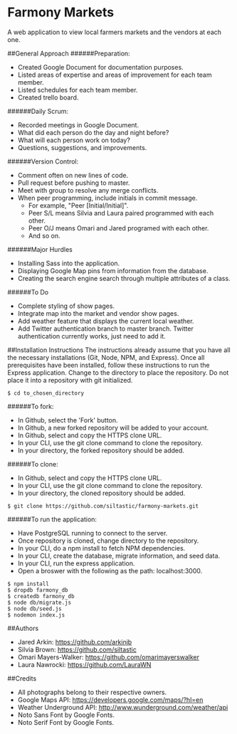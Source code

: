 # Farmony Markets
A web application to view local farmers markets and the vendors at each one.

##General Approach
######Preparation:
- Created Google Document for documentation purposes.
- Listed areas of expertise and areas of improvement for each team member.
- Listed schedules for each team member.
- Created trello board.

######Daily Scrum:
- Recorded meetings in Google Document.
- What did each person do the day and night before?
- What will each person work on today?
- Questions, suggestions, and improvements.

######Version Control:
- Comment often on new lines of code.
- Pull request before pushing to master.
- Meet with group to resolve any merge conflicts.
- When peer programming, include initials in commit message. 
  - For example, "Peer [Initial/Initial]".
  - Peer S/L means Silvia and Laura paired programmed with each other.
  - Peer O/J means Omari and Jared programed with each other.
  - And so on.

######Major Hurdles
- Installing Sass into the application.
- Displaying Google Map pins from information from the database.
- Creating the search engine search through multiple attributes of a class.

######To Do
- Complete styling of show pages.
- Integrate map into the market and vendor show pages.
- Add weather feature that displays the current local weather.
- Add Twitter authentication branch to master branch. Twitter authentication currently works, just need to add it.

##Installation Instructions
The instructions already assume that you have all the necessary installations (Git, Node, NPM, and Express). Once all prerequisites have been installed, follow these instructions to run the Express application. Change to the directory to place the repository. Do not place it into a repository with git initialized.

```console
$ cd to_chosen_directory
```

######To fork:
* In Github, select the 'Fork' button.
* In Github, a new forked repository will be added to your account.
* In Github, select and copy the HTTPS clone URL.
* In your CLI, use the git clone command to clone the repository.
* In your directory, the forked repository should be added.

######To clone:
* In Github, select and copy the HTTPS clone URL.
* In your CLI, use the git clone command to clone the repository.
* In your directory, the cloned repository should be added.

```console
$ git clone https://github.com/siltastic/farmony-markets.git
```

######To run the application:
- Have PostgreSQL running to connect to the server.
- Once repository is cloned, change directory to the repository.
- In your CLI, do a npm install to fetch NPM dependencies.
- In your CLI, create the database, migrate information, and seed data.
- In your CLI, run the express application.
- Open a broswer with the following as the path: localhost:3000.

```console
$ npm install
$ dropdb farmony_db
$ createdb farmony_db
$ node db/migrate.js
$ node db/seed.js
$ nodemon index.js
```

##Authors
- Jared Arkin: https://github.com/arkinjb
- Silvia Brown: https://github.com/siltastic
- Omari Mayers-Walker: https://github.com/omarimayerswalker
- Laura Nawrocki: https://github.com/LauraWN

##Credits
- All photographs belong to their respective owners.
- Google Maps API: https://developers.google.com/maps/?hl=en
- Weather Underground API: http://www.wunderground.com/weather/api
- Noto Sans Font by Google Fonts.
- Noto Serif Font by Google Fonts.